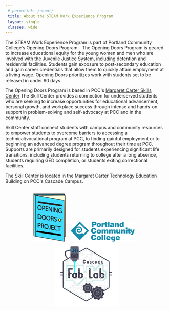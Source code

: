 ```yaml
---
 # permalink: /about/
 title: About the STEAM Work Experience Program
 layout: single
 classes: wide
---
```




<!--  <p align= "center">
#<a href="http://www.youtube.com/watch?feature=player_embedded&v=Jec6poHWWAo&feature" target="_blank"><img src="http://img.youtube.com/vi/Jec6poHWWAo/0.jpg" 
#alt="PCC Inventor Camp Trailer" width="600" height="360" border="10" /></a>
#</p>

-->

The STEAM Work Experience Program is part of Portland Community College's Opening Doors Program - The Opening Doors Program is geared to increase educational equity for the young women and men who are involved with the Juvenile Justice System, including detention and residential facilities. Students gain exposure to post-secondary education and gain career credentials that allow them to quickly attain employment at a living wage. Opening Doors prioritizes work with students set to be released in under 90 days.  

The Opening Doors Program is based in PCC's [Margaret Carter Skills Center](https://www.pcc.edu/career/skill-center/index.html) The Skill Center provides a connection for underserved students who are seeking to increase opportunities for educational advancement, personal growth, and workplace success through intense and hands-on support in problem-solving and self-advocacy at PCC and in the community. 
<br>


<!-- <p align="center">
<img width ="600" src ="/assets/ODWE_images/skillcenterpeople.png">
</p>
-->

Skill Center staff connect students with campus and community resources to         empower students to overcome barriers to accessing a technical/vocational program at PCC, to finding gainful employment or to beginning an advanced degree program throughout their time at PCC.  Supports are primarily designed for students experiencing significant life transitions, including students returning to college after a long absence, students requiring GED completion, or students exiting correctional facilities. 
<br>

The Skill Center is located in the Margaret Carter Technology Education Building on PCC's Cascade Campus.  
<br>


<p align="center">
<img width="100" src ="/assets/logos/ODJ_Logo.png">
&nbsp;&nbsp;
<img width="200" src ="/assets/logos/PCC_logo.svg">
&nbsp;&nbsp;
<img width="200" src ="/assets/logos/fab_lab_logo.svg">
</p>
